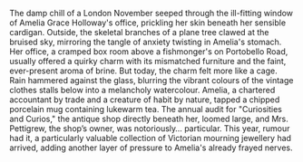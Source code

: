 The damp chill of a London November seeped through the ill-fitting window of Amelia Grace Holloway's office, prickling her skin beneath her sensible cardigan.  Outside, the skeletal branches of a plane tree clawed at the bruised sky, mirroring the tangle of anxiety twisting in Amelia's stomach. Her office, a cramped box room above a fishmonger's on Portobello Road, usually offered a quirky charm with its mismatched furniture and the faint, ever-present aroma of brine.  But today, the charm felt more like a cage.  Rain hammered against the glass, blurring the vibrant colours of the vintage clothes stalls below into a melancholy watercolour.  Amelia, a chartered accountant by trade and a creature of habit by nature, tapped a chipped porcelain mug containing lukewarm tea.  The annual audit for "Curiosities and Curios," the antique shop directly beneath her, loomed large, and Mrs. Pettigrew, the shop’s owner, was notoriously… particular.  This year, rumour had it, a particularly valuable collection of Victorian mourning jewellery had arrived, adding another layer of pressure to Amelia's already frayed nerves.

